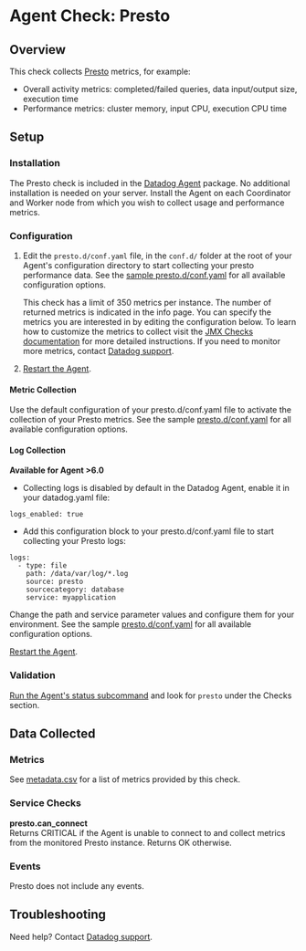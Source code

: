 # Agent Check: Presto

## Overview

This check collects [Presto][1] metrics, for example:

* Overall activity metrics: completed/failed queries, data input/output size, execution time
* Performance metrics: cluster memory, input CPU, execution CPU time

## Setup

### Installation

The Presto check is included in the [Datadog Agent][2] package.
No additional installation is needed on your server. Install the Agent on each Coordinator and Worker node from which you wish to collect usage and performance metrics.

### Configuration

1. Edit the `presto.d/conf.yaml` file, in the `conf.d/` folder at the root of your
   Agent's configuration directory to start collecting your presto performance data.
   See the [sample presto.d/conf.yaml][2] for all available configuration options.

   This check has a limit of 350 metrics per instance. The number of returned metrics is indicated in the info page.
   You can specify the metrics you are interested in by editing the configuration below.
   To learn how to customize the metrics to collect visit the [JMX Checks documentation][3] for more detailed instructions.
   If you need to monitor more metrics, contact [Datadog support][6].

2. [Restart the Agent][4].

#### Metric Collection

Use the default configuration of your presto.d/conf.yaml file to activate the collection of your Presto metrics. See the sample [presto.d/conf.yaml][2] for all available configuration options.

#### Log Collection

**Available for Agent >6.0**

* Collecting logs is disabled by default in the Datadog Agent, enable it in your datadog.yaml file:

```
logs_enabled: true
```

* Add this configuration block to your presto.d/conf.yaml file to start collecting your Presto logs:

```
logs:
  - type: file
    path: /data/var/log/*.log
    source: presto
    sourcecategory: database
    service: myapplication
```

Change the path and service parameter values and configure them for your environment. See the sample [presto.d/conf.yaml][2] for all available configuration options.

[Restart the Agent][4].

### Validation

[Run the Agent's status subcommand][5] and look for `presto` under the Checks section.

## Data Collected

### Metrics

See [metadata.csv][7] for a list of metrics provided by this check.

### Service Checks

**presto.can_connect**  
Returns CRITICAL if the Agent is unable to connect to and collect metrics from the monitored Presto instance. Returns OK otherwise.

### Events

Presto does not include any events.

## Troubleshooting

Need help? Contact [Datadog support][6].


[1]: https://docs.datadoghq.com/integrations/presto/#pagetitle
[2]: https://github.com/DataDog/integrations-core/blob/master/presto/datadog_checks/presto/data/conf.yaml.example
[3]: https://docs.datadoghq.com/integrations/java
[4]: https://docs.datadoghq.com/agent/faq/agent-commands/#start-stop-restart-the-agent
[5]: https://docs.datadoghq.com/agent/faq/agent-commands/#agent-status-and-information
[6]: https://docs.datadoghq.com/help
[7]: https://github.com/DataDog/integrations-core/blob/master/presto/metadata.csv
